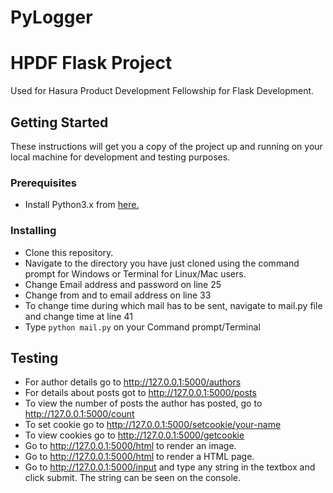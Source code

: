 # PyLogger
# HPDF Flask Project
Used for Hasura Product Development Fellowship for Flask Development.

## Getting Started
These instructions will get you a copy of the project up and running on your local machine for development and testing purposes.

### Prerequisites
* Install Python3.x from [here.](https://www.python.org/)


### Installing
* Clone this repository.
* Navigate to the directory you have just cloned using the command prompt for Windows or Terminal for Linux/Mac users.
* Change Email address and password on line 25
* Change from and to email address on line 33
* To change time during which mail has to be sent, navigate to mail.py file and change time at line 41
* Type `python mail.py` on your Command prompt/Terminal


## Testing
* For author details go to http://127.0.0.1:5000/authors
* For details about posts got to http://127.0.0.1:5000/posts
* To view the number of posts the author has posted, go to http://127.0.0.1:5000/count
* To set cookie go to http://127.0.0.1:5000/setcookie/your-name
* To view cookies go to http://127.0.0.1:5000/getcookie
* Go to http://127.0.0.1:5000/html to render an image.
* Go to http://127.0.0.1:5000/html to render a HTML page.
* Go to http://127.0.0.1:5000/input and type any string in the textbox and click submit. The string can be seen on the console. 
